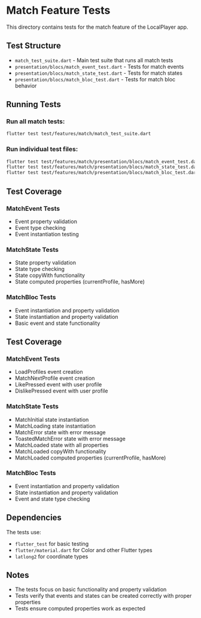 # Match Feature Tests

This directory contains tests for the match feature of the LocalPlayer app.

## Test Structure

- `match_test_suite.dart` - Main test suite that runs all match tests
- `presentation/blocs/match_event_test.dart` - Tests for match events
- `presentation/blocs/match_state_test.dart` - Tests for match states  
- `presentation/blocs/match_bloc_test.dart` - Tests for match bloc behavior

## Running Tests

### Run all match tests:
```bash
flutter test test/features/match/match_test_suite.dart
```

### Run individual test files:
```bash
flutter test test/features/match/presentation/blocs/match_event_test.dart
flutter test test/features/match/presentation/blocs/match_state_test.dart
flutter test test/features/match/presentation/blocs/match_bloc_test.dart
```

## Test Coverage

### MatchEvent Tests
- Event property validation
- Event type checking
- Event instantiation testing

### MatchState Tests
- State property validation
- State type checking
- State copyWith functionality
- State computed properties (currentProfile, hasMore)

### MatchBloc Tests
- Event instantiation and property validation
- State instantiation and property validation
- Basic event and state functionality

## Test Coverage

### MatchEvent Tests
- LoadProfiles event creation
- MatchNextProfile event creation
- LikePressed event with user profile
- DislikePressed event with user profile

### MatchState Tests
- MatchInitial state instantiation
- MatchLoading state instantiation
- MatchError state with error message
- ToastedMatchError state with error message
- MatchLoaded state with all properties
- MatchLoaded copyWith functionality
- MatchLoaded computed properties (currentProfile, hasMore)

### MatchBloc Tests
- Event instantiation and property validation
- State instantiation and property validation
- Event and state type checking

## Dependencies

The tests use:
- `flutter_test` for basic testing
- `flutter/material.dart` for Color and other Flutter types
- `latlong2` for coordinate types

## Notes

- The tests focus on basic functionality and property validation
- Tests verify that events and states can be created correctly with proper properties
- Tests ensure computed properties work as expected
